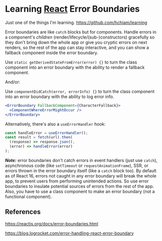 # Learning [React](https://github.com/hchiam/learning-reactjs) Error Boundaries

Just one of the things I'm learning. <https://github.com/hchiam/learning>

Error boundaries are like `catch` blocks but for components. Handle errors in a component's _children_ (render/lifecycle/(sub-)constructors) gracefully so they don't bring down the whole app or give you cryptic errors on next renders, so the rest of the app can stay interactive, and you can show a fallback component inside the error boundary.

Use `static getDerivedStateFromError(error) {}` to turn the class component into an error boundary with the ability to render a fallback component.

And/or:

Use `componentDidCatch(error, errorInfo) {}` to turn the class component into an error boundary with the ability to log error info.

```jsx
<ErrorBoundary FallbackComponent={CharacterFallback}>
  <ComponentWhereErrorMightOccur />
</ErrorBoundary>
```

Alternatively, there's also a `useErrorHandler` hook:

```jsx
const handleError = useErrorHandler();
const result = fetch(url).then(
  (response) => response.json(),
  (error) => handleError(error)
);
```

_**Note:**_ error boundaries don't catch errors in event handlers (just use `catch`), asynchronous code (like `setTimeout` or `requestAnimationFrame`), SSR, or errors thrown in the error boundary itself (like a `catch` block too). By default as of React 16, errors not caught in any error boundary will break the whole app, to prevent users from performing unintended actions. So use error boundaries to insulate potential sources of errors from the rest of the app. Also, you have to use a class component to make an error boundary (not a functional component).

## References

<https://reactjs.org/docs/error-boundaries.html>

<https://blog.logrocket.com/error-handling-react-error-boundary>
